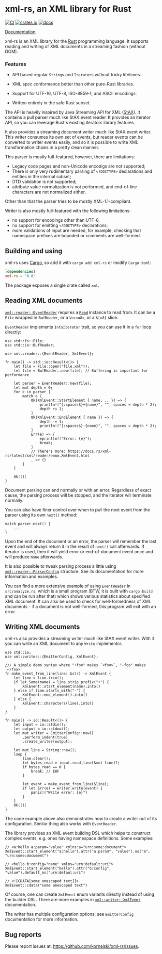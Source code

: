 xml-rs, an XML library for Rust
===============================

[![CI](https://github.com/kornelski/xml-rs/actions/workflows/main.yml/badge.svg)](https://github.com/kornelski/xml-rs/actions/workflows/main.yml)
[![crates.io][crates-io-img]](https://lib.rs/crates/xml-rs)
[![docs][docs-img]](https://docs.rs/xml-rs/)

[Documentation](https://docs.rs/xml-rs/)

  [crates-io-img]: https://img.shields.io/crates/v/xml-rs.svg
  [docs-img]: https://img.shields.io/badge/docs-latest%20release-6495ed.svg

xml-rs is an XML library for the [Rust](https://www.rust-lang.org/) programming language.
It supports reading and writing of XML documents in a streaming fashion (without DOM).

### Features

* API based regular `String`s and `Iterator`s without tricky lifetimes.

* XML spec conformance better than other pure-Rust libraries.

* Support for UTF-16, UTF-8, ISO-8859-1, and ASCII encodings.

* Written entirely in the safe Rust subset.


The API is heavily inspired by Java Streaming API for XML ([StAX][stax]). It contains a pull parser much like StAX event reader. It provides an iterator API, so you can leverage Rust's existing iterators library features.

  [stax]: https://en.wikipedia.org/wiki/StAX

It also provides a streaming document writer much like StAX event writer.
This writer consumes its own set of events, but reader events can be converted to
writer events easily, and so it is possible to write XML transformation chains in a pretty
clean manner.

This parser is mostly full-featured, however, there are limitations:
* Legacy code pages and non-Unicode encodigs are not supported;
* There is only very rudimentary parsing of `<!DOCTYPE>` declarations and entities in the internal subset;
* DTD validation is not supported;
* attribute value normalization is not performed, and end-of-line characters are not normalized either.

Other than that the parser tries to be mostly XML-1.1-compliant.

Writer is also mostly full-featured with the following limitations:
* no support for encodings other than UTF-8,
* no support for emitting `<!DOCTYPE>` declarations;
* more validations of input are needed, for example, checking that namespace prefixes are bounded
  or comments are well-formed.

Building and using
------------------

xml-rs uses [Cargo](https://crates.io), so add it with `cargo add xml-rs` or modify `Cargo.toml`:

```toml
[dependencies]
xml-rs = "0.8"
```

The package exposes a single crate called `xml`.

Reading XML documents
---------------------

[`xml::reader::EventReader`](EventReader) requires a [`Read`](stdread) instance to read from. It can be a `File` wrapped in `BufReader`, or a `Vec<u8>`, or a `&[u8]` slice.

[EventReader]: https://docs.rs/xml-rs/latest/xml/reader/struct.EventReader.html
[stdread]: https://doc.rust-lang.org/stable/std/io/trait.Read.html

`EventReader` implements `IntoIterator` trait, so you can use it in a `for` loop directly:

```rust,no_run
use std::fs::File;
use std::io::BufReader;

use xml::reader::{EventReader, XmlEvent};

fn main() -> std::io::Result<()> {
    let file = File::open("file.xml")?;
    let file = BufReader::new(file); // Buffering is important for performance

    let parser = EventReader::new(file);
    let mut depth = 0;
    for e in parser {
        match e {
            Ok(XmlEvent::StartElement { name, .. }) => {
                println!("{:spaces$}+{name}", "", spaces = depth * 2);
                depth += 1;
            }
            Ok(XmlEvent::EndElement { name }) => {
                depth -= 1;
                println!("{:spaces$}-{name}", "", spaces = depth * 2);
            }
            Err(e) => {
                eprintln!("Error: {e}");
                break;
            }
            // There's more: https://docs.rs/xml-rs/latest/xml/reader/enum.XmlEvent.html
            _ => {}
        }
    }

    Ok(())
}
```

Document parsing can end normally or with an error. Regardless of exact cause, the parsing
process will be stopped, and the iterator will terminate normally.

You can also have finer control over when to pull the next event from the parser using its own
`next()` method:

```rust,ignore
match parser.next() {
    ...
}
```

Upon the end of the document or an error, the parser will remember the last event and will always
return it in the result of `next()` call afterwards. If iterator is used, then it will yield
error or end-of-document event once and will produce `None` afterwards.

It is also possible to tweak parsing process a little using [`xml::reader::ParserConfig`][ParserConfig] structure.
See its documentation for more information and examples.

[ParserConfig]: https://docs.rs/xml-rs/latest/xml/reader/struct.ParserConfig.html

You can find a more extensive example of using `EventReader` in `src/analyze.rs`, which is a
small program (BTW, it is built with `cargo build` and can be run after that) which shows various
statistics about specified XML document. It can also be used to check for well-formedness of
XML documents - if a document is not well-formed, this program will exit with an error.

Writing XML documents
---------------------

xml-rs also provides a streaming writer much like StAX event writer. With it you can write an
XML document to any `Write` implementor.

```rust,no_run
use std::io;
use xml::writer::{EmitterConfig, XmlEvent};

/// A simple demo syntax where "+foo" makes `<foo>`, "-foo" makes `</foo>`
fn make_event_from_line(line: &str) -> XmlEvent {
    let line = line.trim();
    if let Some(name) = line.strip_prefix("+") {
        XmlEvent::start_element(name).into()
    } else if line.starts_with("-") {
        XmlEvent::end_element().into()
    } else {
        XmlEvent::characters(line).into()
    }
}

fn main() -> io::Result<()> {
    let input = io::stdin();
    let output = io::stdout();
    let mut writer = EmitterConfig::new()
        .perform_indent(true)
        .create_writer(output);

    let mut line = String::new();
    loop {
        line.clear();
        let bytes_read = input.read_line(&mut line)?;
        if bytes_read == 0 {
            break; // EOF
        }

        let event = make_event_from_line(&line);
        if let Err(e) = writer.write(event) {
            panic!("Write error: {e}")
        }
    }
    Ok(())
}
```

The code example above also demonstrates how to create a writer out of its configuration.
Similar thing also works with `EventReader`.

The library provides an XML event building DSL which helps to construct complex events,
e.g. ones having namespace definitions. Some examples:

```rust,ignore
// <a:hello a:param="value" xmlns:a="urn:some:document">
XmlEvent::start_element("a:hello").attr("a:param", "value").ns("a", "urn:some:document")

// <hello b:config="name" xmlns="urn:default:uri">
XmlEvent::start_element("hello").attr("b:config", "value").default_ns("urn:defaul:uri")

// <![CDATA[some unescaped text]]>
XmlEvent::cdata("some unescaped text")
```

Of course, one can create `XmlEvent` enum variants directly instead of using the builder DSL.
There are more examples in [`xml::writer::XmlEvent`][XmlEvent] documentation.

[XmlEvent]: https://docs.rs/xml-rs/latest/xml/reader/enum.XmlEvent.html

The writer has multiple configuration options; see `EmitterConfig` documentation for more
information.

[EmitterConfig]: https://docs.rs/xml-rs/latest/xml/writer/struct.EmitterConfig.html

Bug reports
------------

Please report issues at: <https://github.com/kornelski/xml-rs/issues>.

